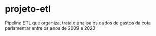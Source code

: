 # projeto-etl
Pipeline ETL que organiza, trata e analisa os dados de gastos da cota parlamentar entre os anos de 2009 e 2020
